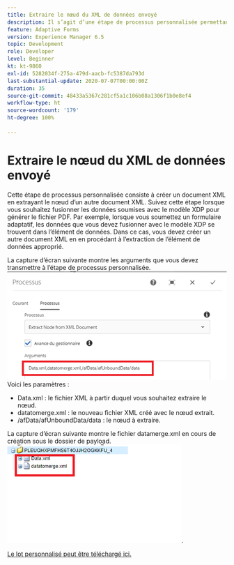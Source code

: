 ```yaml
---
title: Extraire le nœud du XML de données envoyé
description: Il s’agit d’une étape de processus personnalisée permettant d’écrire sur le système de fichiers le document résidant sous le dossier de payload.
feature: Adaptive Forms
version: Experience Manager 6.5
topic: Development
role: Developer
level: Beginner
kt: kt-9860
exl-id: 5282034f-275a-479d-aacb-fc5387da793d
last-substantial-update: 2020-07-07T00:00:00Z
duration: 35
source-git-commit: 48433a5367c281cf5a1c106b08a1306f1b0e8ef4
workflow-type: ht
source-wordcount: '179'
ht-degree: 100%

---
```


# Extraire le nœud du XML de données envoyé

Cette étape de processus personnalisée consiste à créer un document XML en extrayant le nœud d’un autre document XML. Suivez cette étape lorsque vous souhaitez fusionner les données soumises avec le modèle XDP pour générer le fichier PDF. Par exemple, lorsque vous soumettez un formulaire adaptatif, les données que vous devez fusionner avec le modèle XDP se trouvent dans l’élément de données. Dans ce cas, vous devez créer un autre document XML en en procédant à l’extraction de l’élément de données approprié.

La capture d’écran suivante montre les arguments que vous devez transmettre à l’étape de processus personnalisée.
![process-step](assets/create-xml-process-step.png)
Voici les paramètres :
* Data.xml : le fichier XML à partir duquel vous souhaitez extraire le nœud.
* datatomerge.xml : le nouveau fichier XML créé avec le nœud extrait.
* /afData/afUnboundData/data : le nœud à extraire.


La capture d’écran suivante montre le fichier datamerge.xml en cours de création sous le dossier de payload.
![create-xml](assets/create-xml.png).

[Le lot personnalisé peut être téléchargé ici.](/help/forms/assets/common-osgi-bundles/SetValueApp.core-1.0-SNAPSHOT.jar)
